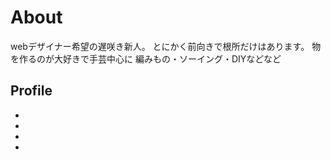 # About
webデザイナー希望の遅咲き新人。
とにかく前向きで根所だけはあります。
物を作るのが大好きで手芸中心に
編みもの・ソーイング・DIYなどなど

## Profile
-
-
-
-
